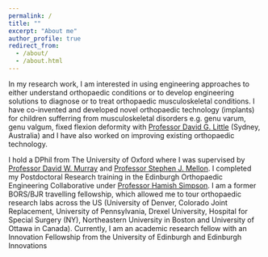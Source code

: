 ```yaml
---
permalink: /
title: ""
excerpt: "About me"
author_profile: true
redirect_from: 
  - /about/
  - /about.html
---
```

In my research work, I am interested in using engineering approaches to either understand orthopaedic conditions or to develop engineering solutions to diagnose or to treat orthopaedic musculoskeletal conditions. I have co-invented and developed novel orthopaedic technology (implants) for children sufferring from musculoskeletal disorders e.g. genu varum, genu valgum, fixed flexion deformity with [Professor David G. Little](https://www.researchgate.net/profile/David-Little-9) (Sydney, Australia) and I have also worked on improving existing orthopaedic technology.

I hold a DPhil from The University of Oxford where I was supervised by [Professor David W. Murray](https://www.ndorms.ox.ac.uk/team/david-murray) and [Professor Stephen J. Mellon](https://www.ndorms.ox.ac.uk/team/stephen-mellon). I completed my Postdoctoral Research training in the Edinburgh Orthopaedic Engineering Collaborative under [Professor Hamish Simpson](https://www.ed.ac.uk/inflammation-research/people/principal-investigators/professor-hamish-simpson). I am a former BORS/BJR travelling fellowship, which allowed me to tour orthopaedic research labs across the US (University of Denver, Colorado Joint Replacement, University of Pennsylvania, Drexel University, Hospital for Special Surgery (NY), Northeastern University in Boston and University of Ottawa in Canada). Currently, I am an academic research fellow with an Innovation Fellowship from the University of Edinburgh and Edinburgh Innovations
